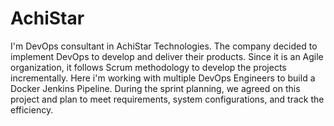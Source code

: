 # AchiStar
I'm DevOps consultant in AchiStar Technologies. 
The company decided to implement DevOps to develop and deliver their products. 
Since it is an Agile organization, it follows Scrum methodology to develop the projects incrementally.
Here i'm working with multiple DevOps Engineers to build a Docker Jenkins Pipeline. 
During the sprint planning, we agreed on this project and plan to meet requirements, system configurations, and track the efficiency.
